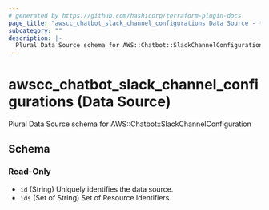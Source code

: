 ```yaml
---
# generated by https://github.com/hashicorp/terraform-plugin-docs
page_title: "awscc_chatbot_slack_channel_configurations Data Source - terraform-provider-awscc"
subcategory: ""
description: |-
  Plural Data Source schema for AWS::Chatbot::SlackChannelConfiguration
---
```


# awscc_chatbot_slack_channel_configurations (Data Source)

Plural Data Source schema for AWS::Chatbot::SlackChannelConfiguration



<!-- schema generated by tfplugindocs -->
## Schema

### Read-Only

- `id` (String) Uniquely identifies the data source.
- `ids` (Set of String) Set of Resource Identifiers.


